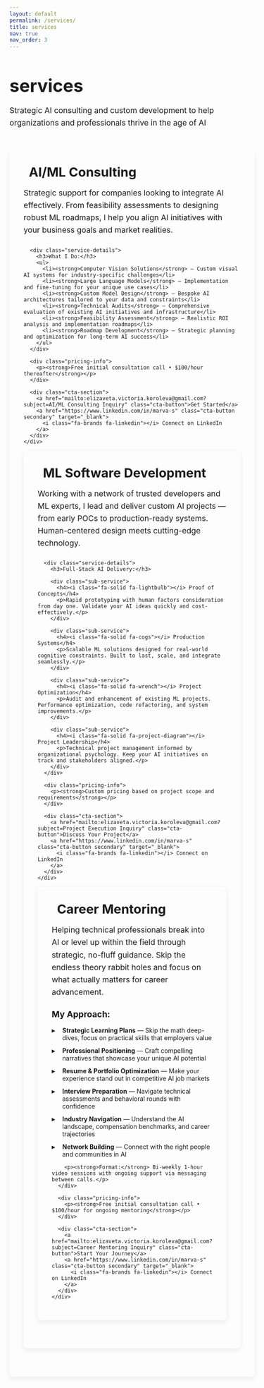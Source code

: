 ```yaml
---
layout: default
permalink: /services/
title: services
nav: true
nav_order: 3
---
```


<div class="post">

<div class="services-intro">
  <h1>services</h1>
  <p class="lead-text">Strategic AI consulting and custom development to help organizations and professionals thrive in the age of AI</p>
</div>

<div class="services-grid">

  <!-- AI/ML Consulting -->
  <div class="service-card">
    <h2><i class="fa-solid fa-brain"></i> AI/ML Consulting</h2>
    <div class="service-content">
      <p class="service-description">
        Strategic support for companies looking to integrate AI effectively. From feasibility assessments to designing robust ML roadmaps, I help you align AI initiatives with your business goals and market realities.
      </p>
      
      <div class="service-details">
        <h3>What I Do:</h3>
        <ul>
          <li><strong>Computer Vision Solutions</strong> — Custom visual AI systems for industry-specific challenges</li>
          <li><strong>Large Language Models</strong> — Implementation and fine-tuning for your unique use cases</li>
          <li><strong>Custom Model Design</strong> — Bespoke AI architectures tailored to your data and constraints</li>
          <li><strong>Technical Audits</strong> — Comprehensive evaluation of existing AI initiatives and infrastructure</li>
          <li><strong>Feasibility Assessment</strong> — Realistic ROI analysis and implementation roadmaps</li>
          <li><strong>Roadmap Development</strong> — Strategic planning and optimization for long-term AI success</li>
        </ul>
      </div>

      <div class="pricing-info">
        <p><strong>Free initial consultation call • $100/hour thereafter</strong></p>
      </div>

      <div class="cta-section">
        <a href="mailto:elizaveta.victoria.koroleva@gmail.com?subject=AI/ML Consulting Inquiry" class="cta-button">Get Started</a>
        <a href="https://www.linkedin.com/in/marva-s" class="cta-button secondary" target="_blank">
          <i class="fa-brands fa-linkedin"></i> Connect on LinkedIn
        </a>
      </div>
    </div>
  </div>

  <!-- ML Software Development -->
  <div class="service-card">
    <h2><i class="fa-solid fa-rocket"></i> ML Software Development</h2>
    <div class="service-content">
      <p class="service-description">
        Working with a network of trusted developers and ML experts, I lead and deliver custom AI projects — from early POCs to production-ready systems. Human-centered design meets cutting-edge technology.
      </p>
      
      <div class="service-details">
        <h3>Full-Stack AI Delivery:</h3>
        
        <div class="sub-service">
          <h4><i class="fa-solid fa-lightbulb"></i> Proof of Concepts</h4>
          <p>Rapid prototyping with human factors consideration from day one. Validate your AI ideas quickly and cost-effectively.</p>
        </div>
        
        <div class="sub-service">
          <h4><i class="fa-solid fa-cogs"></i> Production Systems</h4>
          <p>Scalable ML solutions designed for real-world cognitive constraints. Built to last, scale, and integrate seamlessly.</p>
        </div>
        
        <div class="sub-service">
          <h4><i class="fa-solid fa-wrench"></i> Project Optimization</h4>
          <p>Audit and enhancement of existing ML projects. Performance optimization, code refactoring, and system improvements.</p>
        </div>
        
        <div class="sub-service">
          <h4><i class="fa-solid fa-project-diagram"></i> Project Leadership</h4>
          <p>Technical project management informed by organizational psychology. Keep your AI initiatives on track and stakeholders aligned.</p>
        </div>
      </div>

      <div class="pricing-info">
        <p><strong>Custom pricing based on project scope and requirements</strong></p>
      </div>

      <div class="cta-section">
        <a href="mailto:elizaveta.victoria.koroleva@gmail.com?subject=Project Execution Inquiry" class="cta-button">Discuss Your Project</a>
        <a href="https://www.linkedin.com/in/marva-s" class="cta-button secondary" target="_blank">
          <i class="fa-brands fa-linkedin"></i> Connect on LinkedIn
        </a>
      </div>
    </div>
  </div>

  <!-- Career Mentoring -->
  <div class="service-card">
    <h2><i class="fa-solid fa-user-graduate"></i> Career Mentoring</h2>
    <div class="service-content">
      <p class="service-description">
        Helping technical professionals break into AI or level up within the field through strategic, no-fluff guidance. Skip the endless theory rabbit holes and focus on what actually matters for career advancement.
      </p>
      <div class="service-details">
        <h3>My Approach:</h3>
        <ul>
          <li><strong>Strategic Learning Plans</strong> — Skip the math deep-dives, focus on practical skills that employers value</li>
          <li><strong>Professional Positioning</strong> — Craft compelling narratives that showcase your unique AI potential</li>
          <li><strong>Resume & Portfolio Optimization</strong> — Make your experience stand out in competitive AI job markets</li>
          <li><strong>Interview Preparation</strong> — Navigate technical assessments and behavioral rounds with confidence</li>
          <li><strong>Industry Navigation</strong> — Understand the AI landscape, compensation benchmarks, and career trajectories</li>
          <li><strong>Network Building</strong> — Connect with the right people and communities in AI</li>
        </ul>
        
        <p><strong>Format:</strong> Bi-weekly 1-hour video sessions with ongoing support via messaging between calls.</p>
      </div>

      <div class="pricing-info">
        <p><strong>Free initial consultation call • $100/hour for ongoing mentoring</strong></p>
      </div>

      <div class="cta-section">
        <a href="mailto:elizaveta.victoria.koroleva@gmail.com?subject=Career Mentoring Inquiry" class="cta-button">Start Your Journey</a>
        <a href="https://www.linkedin.com/in/marva-s" class="cta-button secondary" target="_blank">
          <i class="fa-brands fa-linkedin"></i> Connect on LinkedIn
        </a>
      </div>
    </div>
  </div>

</div>

</div>

<style>
/* Inherit theme variables from your existing style */
:root {
  --services-hover: rgba(0, 0, 0, 0.02);
  --services-shadow: 0 4px 12px rgba(0, 0, 0, 0.08);
  --services-shadow-hover: 0 6px 16px rgba(0, 0, 0, 0.12);
}

html[data-theme="dark"] {
  --services-hover: rgba(255, 255, 255, 0.05);
  --services-shadow: 0 4px 12px rgba(0, 0, 0, 0.2);
  --services-shadow-hover: 0 6px 16px rgba(0, 0, 0, 0.3);
}

.services-intro {
  margin: 2rem 0 3rem 0;
}

.services-intro h1 {
  font-size: 2.5rem;
  margin-bottom: 1rem;
  color: var(--global-theme-color);
}

.lead-text {
  font-size: 1.1rem;
  color: var(--global-text-color-light);
  line-height: 1.6;
  margin-bottom: 2rem;
}

.services-grid {
  display: grid;
  gap: 2rem;
  margin: 3rem 0;
}

.service-card {
  background: var(--global-bg-color);
  border-radius: 8px;
  padding: 2rem;
  box-shadow: 0 4px 12px rgba(0, 0, 0, 0.08);
  transition: transform 0.3s ease, box-shadow 0.3s ease;
  border: 1px solid var(--global-divider-color);
  margin-bottom: 2rem;
  color: var(--global-text-color);
}

.service-card:hover {
  transform: translateY(-3px);
  box-shadow: 0 6px 16px rgba(0, 0, 0, 0.12);
}

.service-card h2 {
  font-size: 1.8rem;
  margin: 0 0 1rem 0;
  color: var(--global-theme-color);
  display: flex;
  align-items: center;
}

.service-card h2 i {
  font-size: 1.5rem;
  margin-right: 0.75rem;
}

.service-description {
  font-size: 1.1rem;
  line-height: 1.6;
  margin: 0 0 1.5rem 0;
  color: var(--global-text-color-light);
}

.service-details h3 {
  font-size: 1.2rem;
  margin: 1.5rem 0 1rem 0;
  color: var(--global-theme-color);
}

.service-details ul {
  list-style: none;
  padding: 0;
}

.service-details li {
  margin-bottom: 0.75rem;
  padding-left: 1.5rem;
  position: relative;
}

.service-details li::before {
  content: "▸";
  position: absolute;
  left: 0;
  color: var(--global-theme-color);
  font-weight: bold;
}

.sub-service {
  margin: 1.5rem 0;
  padding: 1rem;
  border-left: 3px solid var(--global-theme-color);
  background: rgba(0, 0, 0, 0.02);
  border-radius: 0 6px 6px 0;
}

html[data-theme="dark"] .sub-service {
  background: rgba(255, 255, 255, 0.05);
}

.sub-service h4 {
  margin: 0 0 0.5rem 0;
  color: var(--global-theme-color);
  font-size: 1.1rem;
}

.sub-service h4 i {
  margin-right: 0.5rem;
}

.sub-service p {
  margin: 0;
  font-size: 0.95rem;
  line-height: 1.5;
  color: var(--global-text-color);
}

.pricing-info {
  background: rgba(0, 0, 0, 0.02);
  padding: 1rem;
  border-radius: 6px;
  margin: 1.5rem 0;
  border-left: 4px solid var(--global-theme-color);
}

html[data-theme="dark"] .pricing-info {
  background: rgba(255, 255, 255, 0.05);
}

.pricing-info p {
  margin: 0;
  font-weight: 500;
  color: var(--global-text-color);
}

.cta-section {
  text-align: center;
  margin-top: 2rem;
  display: flex;
  gap: 1rem;
  flex-wrap: wrap;
  justify-content: center;
}

.cta-button {
  display: inline-block;
  background: var(--global-theme-color);
  color: var(--global-bg-color);
  padding: 0.75rem 2rem;
  border-radius: 25px;
  text-decoration: none;
  font-weight: bold;
  transition: all 0.3s ease;
  border: 2px solid var(--global-theme-color);
  flex: 0 0 auto;
}

.cta-button:hover {
  background: transparent;
  color: var(--global-theme-color);
  text-decoration: none;
  transform: translateY(-2px);
}

.cta-button.primary {
  background: var(--global-theme-color);
  box-shadow: 0 4px 15px rgba(0, 0, 0, 0.2);
}

.cta-button.secondary {
  background: transparent;
  color: var(--global-theme-color);
  border: 2px solid var(--global-theme-color);
}

.cta-button.secondary:hover {
  background: var(--global-theme-color);
  color: var(--global-bg-color);
}

.cta-button i {
  margin-right: 0.5rem;
}

/* Remove unused styles */

/* Responsive Design */
@media (min-width: 768px) {
  .services-grid {
    grid-template-columns: 1fr;
  }
  
  .contact-buttons {
    flex-direction: row;
  }
  
  .cta-section {
    flex-direction: row;
  }
}

@media (min-width: 1024px) {
  .services-intro h1 {
    font-size: 3rem;
  }
  
  .lead-text {
    font-size: 1.3rem;
  }
}
</style>